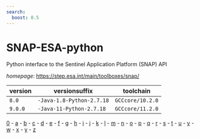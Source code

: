 ```yaml
---
search:
  boost: 0.5
---
```

# SNAP-ESA-python

Python interface to the Sentinel Application Platform (SNAP) API

*homepage*: <https://step.esa.int/main/toolboxes/snap/>

version | versionsuffix | toolchain
--------|---------------|----------
``8.0`` | ``-Java-1.8-Python-2.7.18`` | ``GCCcore/10.2.0``
``9.0.0`` | ``-Java-11-Python-2.7.18`` | ``GCCcore/11.2.0``

[0](../0/index.md) - [a](../a/index.md) - [b](../b/index.md) - [c](../c/index.md) - [d](../d/index.md) - [e](../e/index.md) - [f](../f/index.md) - [g](../g/index.md) - [h](../h/index.md) - [i](../i/index.md) - [j](../j/index.md) - [k](../k/index.md) - [l](../l/index.md) - [m](../m/index.md) - [n](../n/index.md) - [o](../o/index.md) - [p](../p/index.md) - [q](../q/index.md) - [r](../r/index.md) - [s](../s/index.md) - [t](../t/index.md) - [u](../u/index.md) - [v](../v/index.md) - [w](../w/index.md) - [x](../x/index.md) - [y](../y/index.md) - [z](../z/index.md)

